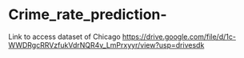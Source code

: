 # Crime_rate_prediction-
Link to access dataset of Chicago 
https://drive.google.com/file/d/1c-WWDRgcRRVzfukVdrNQR4v_LmPrxyyr/view?usp=drivesdk

